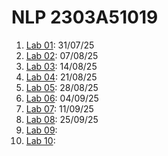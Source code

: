 # NLP 2303A51019
1. [Lab 01](https://github.com/2303a51019/NLP/blob/main/NLP_LAB_01.ipynb): 31/07/25
2. [Lab 02](https://github.com/2303a51019/NLP/blob/main/NLP_LAB_O2.ipynb): 07/08/25
3. [Lab 03](https://github.com/2303a51019/NLP/blob/main/NLP_LAB_O3.ipynb): 14/08/25
4. [Lab 04](https://github.com/2303a51019/NLP/blob/main/NLP_LAB_O4.ipynb): 21/08/25
5. [Lab 05](https://github.com/2303a51019/NLP/blob/main/NLP_LAB_O5.ipynb): 28/08/25
6. [Lab 06](https://github.com/2303a51019/NLP/blob/main/NLP_LAB_O6.ipynb): 04/09/25
7. [Lab 07](https://github.com/2303a51019/NLP/blob/main/NLP_LAB_O7.ipynb): 11/09/25
8. [Lab 08](https://github.com/2303a51019/NLP/blob/main/NLP_LAB_O8.ipynb): 25/09/25
9. [Lab 09]():
10. [Lab 10]():
